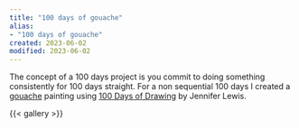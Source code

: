 ```yaml
---
title: "100 days of gouache"
alias:
- "100 days of gouache"
created: 2023-06-02
modified: 2023-06-02
---
```


The concept of a 100 days project is you commit to doing something consistently for 100 days straight. For a non sequential 100 days I created a [gouache](http://localhost:1313/notes/gouache) painting using [100 Days of Drawing](https://www.booktopia.com.au/100-days-of-drawing-guided-sketchbook--jennifer-lewis/book/9781419732171.html) by Jennifer Lewis.

{{< gallery >}}